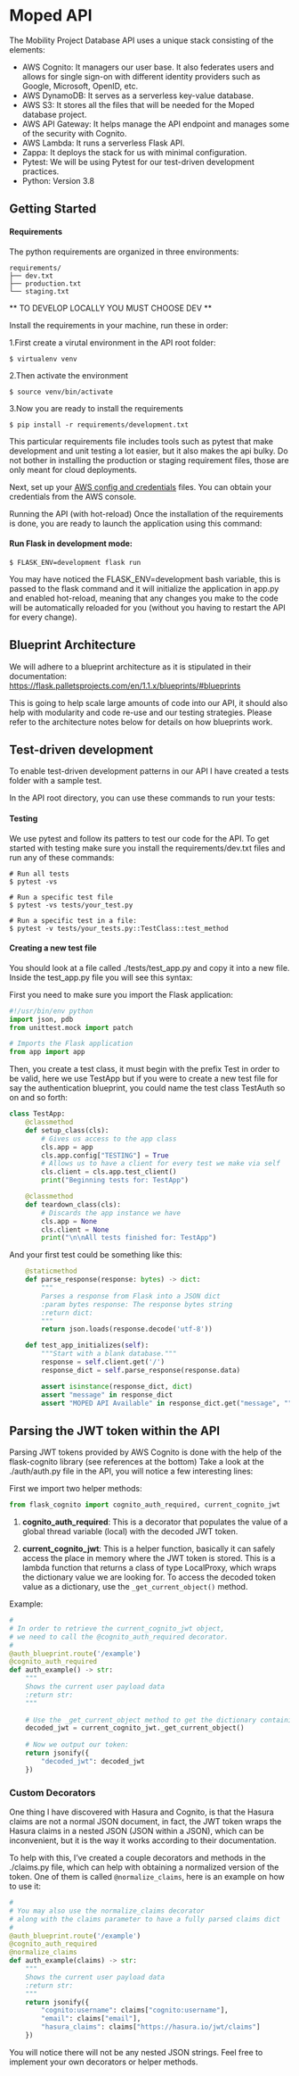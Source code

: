 # Moped API

The Mobility Project Database API uses a unique stack consisting of the elements:

- AWS Cognito: It managers our user base. It also federates users and allows for
single sign-on with different identity providers such as Google, Microsoft, OpenID, etc.
- AWS DynamoDB: It serves as a serverless key-value database.
- AWS S3: It stores all the files that will be needed for the Moped database project.
- AWS API Gateway: It helps manage the API endpoint and manages some of the security with Cognito.
- AWS Lambda: It runs a serverless Flask API. 
- Zappa: It deploys the stack for us with minimal configuration.
- Pytest: We will be using Pytest for our test-driven development practices.
- Python: Version 3.8

## Getting Started
#### Requirements
The python requirements are organized in three environments:

```
requirements/
├── dev.txt
├── production.txt
└── staging.txt
```

** TO DEVELOP LOCALLY YOU MUST CHOOSE DEV **

Install the requirements in your machine, run these in order:

1.First create a virutal environment in the API root folder:
```
$ virtualenv venv
```
2.Then activate the environment

```
$ source venv/bin/activate
```
3.Now you are ready to install the requirements

```
$ pip install -r requirements/development.txt
```

This particular requirements file includes tools such as pytest that make development and unit testing a lot easier, but it also makes the api bulky. Do not bother in installing the production or staging requirement files, those are only meant for cloud deployments.

Next, set up your [AWS config and credentials](https://docs.aws.amazon.com/sdkref/latest/guide/file-format.html) files. You can obtain your credentials from the AWS console.

Running the API (with hot-reload)
Once the installation of the requirements is done, you are ready to launch the application using this command:

#### Run Flask in development mode:
```
$ FLASK_ENV=development flask run
```

You may have noticed the FLASK_ENV=development bash variable, this is passed to the flask command and it will initialize the application in app.py and enabled hot-reload, meaning that any changes you make to the code will be automatically reloaded for you (without you having to restart the API for every change).

## Blueprint Architecture
We will adhere to a blueprint architecture as it is stipulated in their documentation: https://flask.palletsprojects.com/en/1.1.x/blueprints/#blueprints

This is going to help scale large amounts of code into our API, it should also help with modularity and code re-use and our testing strategies. Please refer to the architecture notes below for details on how blueprints work.

## Test-driven development
To enable test-driven development patterns in our API I have created a tests folder with a sample test.

In the API root directory, you can use these commands to run your tests:

#### Testing

We use pytest and follow its patters to test our code for the API. To get started with testing make
sure you install the requirements/dev.txt files and run any of these commands:

```
# Run all tests
$ pytest -vs

# Run a specific test file
$ pytest -vs tests/your_test.py

# Run a specific test in a file:
$ pytest -v tests/your_tests.py::TestClass::test_method
```

#### Creating a new test file

You should look at a file called ./tests/test_app.py and copy it into a new file. Inside the test_app.py file you will see this syntax:

First you need to make sure you import the Flask application:
```python
#!/usr/bin/env python
import json, pdb
from unittest.mock import patch

# Imports the Flask application
from app import app
```

Then, you create a test class, it must begin with the prefix Test in order to be valid, here we use TestApp but if you were to create a new test file for say the authentication blueprint, you could name the test class TestAuth so on and so forth:

```python
class TestApp:
    @classmethod
    def setup_class(cls):
        # Gives us access to the app class
        cls.app = app
        cls.app.config["TESTING"] = True
        # Allows us to have a client for every test we make via self
        cls.client = cls.app.test_client()
        print("Beginning tests for: TestApp")

    @classmethod
    def teardown_class(cls):
        # Discards the app instance we have
        cls.app = None
        cls.client = None
        print("\n\nAll tests finished for: TestApp")
```

And your first test could be something like this:

```python
    @staticmethod
    def parse_response(response: bytes) -> dict:
        """
        Parses a response from Flask into a JSON dict
        :param bytes response: The response bytes string
        :return dict:
        """
        return json.loads(response.decode('utf-8'))

    def test_app_initializes(self):
        """Start with a blank database."""
        response = self.client.get('/')
        response_dict = self.parse_response(response.data)

        assert isinstance(response_dict, dict)
        assert "message" in response_dict
        assert "MOPED API Available" in response_dict.get("message", "")
```

## Parsing the JWT token within the API
Parsing JWT tokens provided by AWS Cognito is done with the help of the flask-cognito library (see references at the bottom) Take a look at the ./auth/auth.py file in the API, you will notice a few interesting lines:

First we import two helper methods:

```python
from flask_cognito import cognito_auth_required, current_cognito_jwt
```
1) **cognito_auth_required**: This is a decorator that populates the value of a global thread variable (local) with the decoded JWT token.

2) **current_cognito_jwt**: This is a helper function, basically it can safely access the place in memory where the JWT token is stored. This is a lambda function that returns a class of type LocalProxy, which wraps the dictionary value we are looking for. To access the decoded token value as a dictionary, use the `_get_current_object()` method.

Example:
```python
#
# In order to retrieve the current_cognito_jwt object,
# we need to call the @cognito_auth_required decorator.
#
@auth_blueprint.route('/example')
@cognito_auth_required
def auth_example() -> str:
    """
    Shows the current user payload data
    :return str:
    """
    
    # Use the _get_current_object method to get the dictionary containing our token:
    decoded_jwt = current_cognito_jwt._get_current_object()
    
    # Now we output our token:
    return jsonify({
        "decoded_jwt": decoded_jwt
    })
```
### Custom Decorators
One thing I have discovered with Hasura and Cognito, is that the Hasura claims are not a normal JSON document, in fact, the JWT token wraps the Hasura claims in a nested JSON (JSON within a JSON), which can be inconvenient, but it is the way it works according to their documentation.

To help with this, I’ve created a couple decorators and methods in the ./claims.py file, which can help with obtaining a normalized version of the token. One of them is called `@normalize_claims`, here is an example on how to use it:

```python
#
# You may also use the normalize_claims decorator
# along with the claims parameter to have a fully parsed claims dict
#
@auth_blueprint.route('/example')
@cognito_auth_required
@normalize_claims
def auth_example(claims) -> str:
    """
    Shows the current user payload data
    :return str:
    """
    return jsonify({
        "cognito:username": claims["cognito:username"],
        "email": claims["email"],
        "hasura_claims": claims["https://hasura.io/jwt/claims"]
    })
```

You will notice there will not be any nested JSON strings.
Feel free to implement your own decorators or helper methods.
